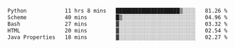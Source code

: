 <!--START_SECTION:waka-->

```txt
Python            11 hrs 8 mins   ████████████████████▒░░░░   81.26 %
Scheme            40 mins         █▒░░░░░░░░░░░░░░░░░░░░░░░   04.96 %
Bash              27 mins         ▓░░░░░░░░░░░░░░░░░░░░░░░░   03.32 %
HTML              20 mins         ▓░░░░░░░░░░░░░░░░░░░░░░░░   02.54 %
Java Properties   18 mins         ▓░░░░░░░░░░░░░░░░░░░░░░░░   02.27 %
```

<!--END_SECTION:waka-->
